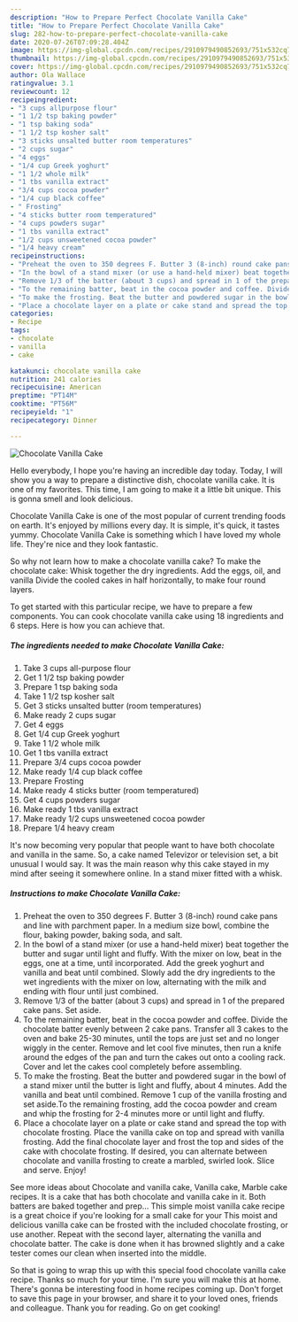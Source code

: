 ```yaml
---
description: "How to Prepare Perfect Chocolate Vanilla Cake"
title: "How to Prepare Perfect Chocolate Vanilla Cake"
slug: 282-how-to-prepare-perfect-chocolate-vanilla-cake
date: 2020-07-26T07:09:28.404Z
image: https://img-global.cpcdn.com/recipes/2910979490852693/751x532cq70/chocolate-vanilla-cake-recipe-main-photo.jpg
thumbnail: https://img-global.cpcdn.com/recipes/2910979490852693/751x532cq70/chocolate-vanilla-cake-recipe-main-photo.jpg
cover: https://img-global.cpcdn.com/recipes/2910979490852693/751x532cq70/chocolate-vanilla-cake-recipe-main-photo.jpg
author: Ola Wallace
ratingvalue: 3.1
reviewcount: 12
recipeingredient:
- "3 cups allpurpose flour"
- "1 1/2 tsp baking powder"
- "1 tsp baking soda"
- "1 1/2 tsp kosher salt"
- "3 sticks unsalted butter room temperatures"
- "2 cups sugar"
- "4 eggs"
- "1/4 cup Greek yoghurt"
- "1 1/2 whole milk"
- "1 tbs vanilla extract"
- "3/4 cups cocoa powder"
- "1/4 cup black coffee"
- " Frosting"
- "4 sticks butter room temperatured"
- "4 cups powders sugar"
- "1 tbs vanilla extract"
- "1/2 cups unsweetened cocoa powder"
- "1/4 heavy cream"
recipeinstructions:
- "Preheat the oven to 350 degrees F. Butter 3 (8-inch) round cake pans and line with parchment paper. In a medium size bowl, combine the flour, baking powder, baking soda, and salt."
- "In the bowl of a stand mixer (or use a hand-held mixer) beat together the butter and sugar until light and fluffy. With the mixer on low, beat in the eggs, one at a time, until incorporated. Add the greek yoghurt and vanilla and beat until combined. Slowly add the dry ingredients to the wet ingredients with the mixer on low, alternating with the milk and ending with flour until just combined."
- "Remove 1/3 of the batter (about 3 cups) and spread in 1 of the prepared cake pans. Set aside."
- "To the remaining batter, beat in the cocoa powder and coffee. Divide the chocolate batter evenly between 2 cake pans. Transfer all 3 cakes to the oven and bake 25-30 minutes, until the tops are just set and no longer wiggly in the center. Remove and let cool five minutes, then run a knife around the edges of the pan and turn the cakes out onto a cooling rack. Cover and let the cakes cool completely before assembling."
- "To make the frosting. Beat the butter and powdered sugar in the bowl of a stand mixer until the butter is light and fluffy, about 4 minutes. Add the vanilla and beat until combined. Remove 1 cup of the vanilla frosting and set aside.To the remaining frosting, add the cocoa powder and cream and whip the frosting for 2-4 minutes more or until light and fluffy."
- "Place a chocolate layer on a plate or cake stand and spread the top with chocolate frosting. Place the vanilla cake on top and spread with vanilla frosting. Add the final chocolate layer and frost the top and sides of the cake with chocolate frosting. If desired, you can alternate between chocolate and vanilla frosting to create a marbled, swirled look. Slice and serve. Enjoy!"
categories:
- Recipe
tags:
- chocolate
- vanilla
- cake

katakunci: chocolate vanilla cake 
nutrition: 241 calories
recipecuisine: American
preptime: "PT14M"
cooktime: "PT56M"
recipeyield: "1"
recipecategory: Dinner

---
```



![Chocolate Vanilla Cake](https://img-global.cpcdn.com/recipes/2910979490852693/751x532cq70/chocolate-vanilla-cake-recipe-main-photo.jpg)

Hello everybody, I hope you're having an incredible day today. Today, I will show you a way to prepare a distinctive dish, chocolate vanilla cake. It is one of my favorites. This time, I am going to make it a little bit unique. This is gonna smell and look delicious.

Chocolate Vanilla Cake is one of the most popular of current trending foods on earth. It's enjoyed by millions every day. It is simple, it's quick, it tastes yummy. Chocolate Vanilla Cake is something which I have loved my whole life. They're nice and they look fantastic.

So why not learn how to make a chocolate vanilla cake? To make the chocolate cake: Whisk together the dry ingredients. Add the eggs, oil, and vanilla Divide the cooled cakes in half horizontally, to make four round layers.


To get started with this particular recipe, we have to prepare a few components. You can cook chocolate vanilla cake using 18 ingredients and 6 steps. Here is how you can achieve that.

<!--inarticleads1-->

##### The ingredients needed to make Chocolate Vanilla Cake:

1. Take 3 cups all-purpose flour
1. Get 1 1/2 tsp baking powder
1. Prepare 1 tsp baking soda
1. Take 1 1/2 tsp kosher salt
1. Get 3 sticks unsalted butter (room temperatures)
1. Make ready 2 cups sugar
1. Get 4 eggs
1. Get 1/4 cup Greek yoghurt
1. Take 1 1/2 whole milk
1. Get 1 tbs vanilla extract
1. Prepare 3/4 cups cocoa powder
1. Make ready 1/4 cup black coffee
1. Prepare  Frosting
1. Make ready 4 sticks butter (room temperatured)
1. Get 4 cups powders sugar
1. Make ready 1 tbs vanilla extract
1. Make ready 1/2 cups unsweetened cocoa powder
1. Prepare 1/4 heavy cream


It&#39;s now becoming very popular that people want to have both chocolate and vanilla in the same. So, a cake named Televizor or television set, a bit unusual I would say. It was the main reason why this cake stayed in my mind after seeing it somewhere online. In a stand mixer fitted with a whisk. 

<!--inarticleads2-->

##### Instructions to make Chocolate Vanilla Cake:

1. Preheat the oven to 350 degrees F. Butter 3 (8-inch) round cake pans and line with parchment paper. In a medium size bowl, combine the flour, baking powder, baking soda, and salt.
1. In the bowl of a stand mixer (or use a hand-held mixer) beat together the butter and sugar until light and fluffy. With the mixer on low, beat in the eggs, one at a time, until incorporated. Add the greek yoghurt and vanilla and beat until combined. Slowly add the dry ingredients to the wet ingredients with the mixer on low, alternating with the milk and ending with flour until just combined.
1. Remove 1/3 of the batter (about 3 cups) and spread in 1 of the prepared cake pans. Set aside.
1. To the remaining batter, beat in the cocoa powder and coffee. Divide the chocolate batter evenly between 2 cake pans. Transfer all 3 cakes to the oven and bake 25-30 minutes, until the tops are just set and no longer wiggly in the center. Remove and let cool five minutes, then run a knife around the edges of the pan and turn the cakes out onto a cooling rack. Cover and let the cakes cool completely before assembling.
1. To make the frosting. Beat the butter and powdered sugar in the bowl of a stand mixer until the butter is light and fluffy, about 4 minutes. Add the vanilla and beat until combined. Remove 1 cup of the vanilla frosting and set aside.To the remaining frosting, add the cocoa powder and cream and whip the frosting for 2-4 minutes more or until light and fluffy.
1. Place a chocolate layer on a plate or cake stand and spread the top with chocolate frosting. Place the vanilla cake on top and spread with vanilla frosting. Add the final chocolate layer and frost the top and sides of the cake with chocolate frosting. If desired, you can alternate between chocolate and vanilla frosting to create a marbled, swirled look. Slice and serve. Enjoy!


See more ideas about Chocolate and vanilla cake, Vanilla cake, Marble cake recipes. It is a cake that has both chocolate and vanilla cake in it. Both batters are baked together and prep… This simple moist vanilla cake recipe is a great choice if you&#39;re looking for a small cake for your This moist and delicious vanilla cake can be frosted with the included chocolate frosting, or use another. Repeat with the second layer, alternating the vanilla and chocolate batter. The cake is done when it has browned slightly and a cake tester comes our clean when inserted into the middle. 

So that is going to wrap this up with this special food chocolate vanilla cake recipe. Thanks so much for your time. I'm sure you will make this at home. There's gonna be interesting food in home recipes coming up. Don't forget to save this page in your browser, and share it to your loved ones, friends and colleague. Thank you for reading. Go on get cooking!
